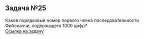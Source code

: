 ## Задача №25
Каков порядковый номер первого члена последовательности Фибоначчи, содержащего 1000 цифр?  
[Ссылка на задачу](https://euler.jakumo.org/problems/view/25.html)
